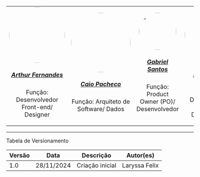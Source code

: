 <center>
<table style="margin-left: auto; margin-right: auto;">
    <tr>
        <td align="center">
            <a href="https://github.com/arthurfernandesj">
                <img style="border-radius: 50%;" src="https://avatars.githubusercontent.com/u/90862900?v=4" width="150px;"/>
                <h5 class="text-center">Arthur Fernandes</h5>
            </a>
            <p>Função: Desenvolvedor Front-end/ Designer</p>
        </td>
        <td align="center">
            <a href="https://github.com/CaioPacheco">
                <img style="border-radius: 50%;" src="https://avatars.githubusercontent.com/u/90219652?v=4" width="160px;"/>
                <h5 class="text-center">Caio Pacheco</h5>
            </a>
            <p>Função: Arquiteto de Software/ Dados</p>
        </td>
        <td align="center">
            <a href="https://github.com/GabrielSPinto">
                <img style="border-radius: 50%;" src="https://avatars.githubusercontent.com/u/144184007?v=4" width="100px;"/>
                <h5 class="text-center">Gabriel Santos</h5>
            </a>
            <p>Função: Product Owner (PO)/ Desenvolvedor</p>
        </td>
        <td align="center">
            <a href="https://github.com/felixlaryssa">
                <img style="border-radius: 50%;" src="https://avatars.githubusercontent.com/u/143897458?v=4" width="150px;"/>
                <h5 class="text-center">Laryssa Felix</h5>
            </a>
            <p>Função: Desenvolvedora Front-end/ Documentação</p>
        </td>
        <td align="center">
            <a href="https://github.com/luizh-gsoares">
                <img style="border-radius: 50%;" src="https://avatars.githubusercontent.com/u/99836497?v=4" width="150px;"/>
                <h5 class="text-center">Luiz Henrique</h5>
            </a>
            <p>Função:  Scrum Master/ Desenvolvedor Back-end</p>
        </td>
        <td align="center">
            <a href="https://github.com/LeticiaMonteiroo">
                <img style="border-radius: 50%;" src="https://avatars.githubusercontent.com/u/152661076?v=4" width="150px;"/>
                <h5 class="text-center">Letícia Monteiro</h5>
            </a>
            <p>Função: Designer/ Desenvolvedora Front-end</p>
        </td>
    </tr>
</table>
</center>

---

Tabela de Versionamento

| Versão | Data       | Descrição                                                     | Autor(es)        |
|--------|------------|---------------------------------------------------------------|------------------|
| 1.0    | 28/11/2024 | Criação inicial                       | Laryssa Felix |
